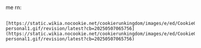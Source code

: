 me rn:



















                  [https://static.wikia.nocookie.net/cookierunkingdom/images/e/ed/Cookie0631-personal1.gif/revision/latest?cb=20250507065756](https://static.wikia.nocookie.net/cookierunkingdom/images/e/ed/Cookie0631-personal1.gif/revision/latest?cb=20250507065756)
